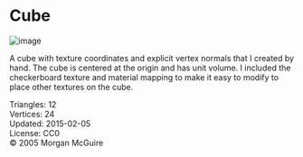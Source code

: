 # Cube

![image](https://casual-effects.com/g3d/data10/common/model/cube/icon.png)

A cube with texture coordinates and explicit vertex normals that I created by hand. The cube is centered at the origin and has unit 
volume. I included the checkerboard texture and material mapping to make it easy to modify to place other textures on the cube.

Triangles: 12\
Vertices: 24\
Updated: 2015-02-05\
License: CC0\
© 2005 Morgan McGuire